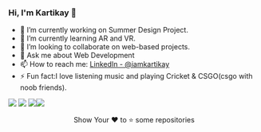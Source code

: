 ### Hi, I'm Kartikay 👋

- 🔭 I’m currently working on Summer Design Project.
- 🌱 I’m currently learning AR and VR.
- 👯 I’m looking to collaborate on web-based projects.
- 💬 Ask me about Web Development
- 📫 How to reach me: [LinkedIn - @iamkartikay](https://www.linkedin.com/in/iamkartikay/) 
- ⚡ Fun fact:I love listening music and playing Cricket & CSGO(csgo with noob friends). 


<img src="https://github-readme-stats.vercel.app/api?username=KARTIKAY-SARSWAT&&show_icons=true&theme=tokyonight"> <img src="https://github-readme-stats.vercel.app/api/top-langs/?username=KARTIKAY-SARSWAT&&show_icons=true&theme=tokyonight">
<img src="https://github-readme-stats.vercel.app/api/pin/?username=KARTIKAY-SARSWAT&repo=notes&&show_icons=true&theme=tokyonight"><img src="https://github-readme-stats.vercel.app/api/pin/?username=KARTIKAY-SARSWAT&repo=ToDo-List&&show_icons=true&theme=tokyonight">
<div align="center">
<p>Show Your ❤ to ⭐ some repositories</p>
</div>
